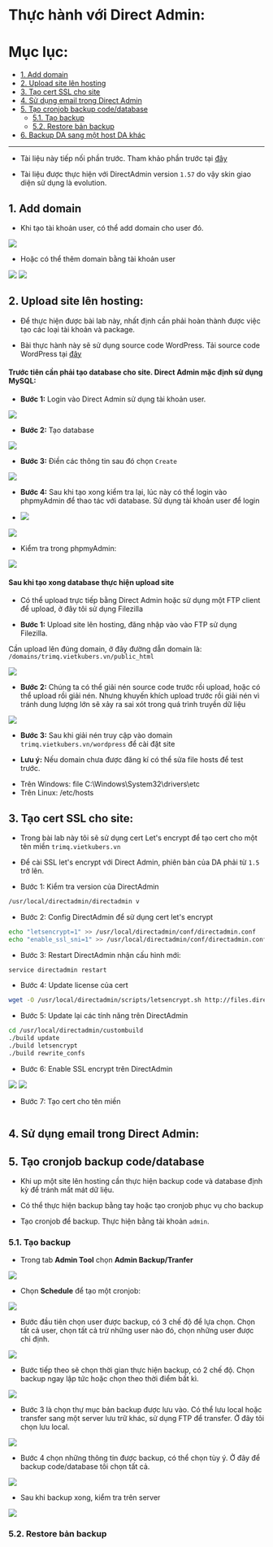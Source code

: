 # Thực hành với Direct Admin:

# Mục lục:

- [1. Add domain](#1)
- [2. Upload site lên hosting](#2)
- [3. Tạo cert SSL cho site](#3)
- [4. Sử dụng email trong Direct Admin](#4)
- [5. Tạo cronjob backup code/database](#5)
	- [5.1. Tạo backup](#51)
	- [5.2. Restore bản backup](#52)
- [6. Backup DA sang một host DA khác](#6)

----------------------------------------------------------

- Tài liệu này tiếp nối phần trước. Tham khảo phần trước tại [đây](https://github.com/trimq/ghichep/blob/master/TriMQ/DirectAdmin/docs/2.%20Concepts-DirectAdmin.md)

- Tài liệu được thực hiện với DirectAdmin version `1.57` do vậy skin giao diện sử dụng là evolution.

<a name="2"></a>
## 1. Add domain

- Khi tạo tài khoản user, có thể add domain cho user đó.

<img src="https://github.com/trimq/ghichep/blob/master/TriMQ/DirectAdmin/images/26.png">

- Hoặc có thể thêm domain bằng tài khoản user

<img src="https://github.com/trimq/ghichep/blob/master/TriMQ/DirectAdmin/images/28.png">

<img src="https://github.com/trimq/ghichep/blob/master/TriMQ/DirectAdmin/images/29.png">

<a name="2"></a>
## 2. Upload site lên hosting:

- Để thực hiện được bài lab này, nhất định cần phải hoàn thành được việc tạo các loại tài khoản và package.

- Bài thực hành này sẽ sử dụng source code WordPress. Tải source code WordPress tại [đây](https://wordpress.org/download/)

#### Trước tiên cần phải tạo database cho site. Direct Admin mặc định sử dụng MySQL:

- <b>Bước 1:</b> Login vào Direct Admin sử dụng tài khoản user.

<img src="https://github.com/trimq/ghichep/blob/master/TriMQ/DirectAdmin/images/30.png">

- <b>Bước 2:</b> Tạo database 

<img src="https://github.com/trimq/ghichep/blob/master/TriMQ/DirectAdmin/images/21.png">

- <b>Bước 3:</b> Điền các thông tin sau đó chọn `Create`

<img src="https://github.com/trimq/ghichep/blob/master/TriMQ/DirectAdmin/images/22.png">

- <b>Bước 4:</b> Sau khi tạo xong kiểm tra lại, lúc này có thể login vào phpmyAdmin để thao tác với database. Sử dụng tài khoản user để login

- <img src="https://github.com/trimq/ghichep/blob/master/TriMQ/DirectAdmin/images/23.png">

<img src="https://github.com/trimq/ghichep/blob/master/TriMQ/DirectAdmin/images/24.png">

- Kiểm tra trong phpmyAdmin:

<img src="https://github.com/trimq/ghichep/blob/master/TriMQ/DirectAdmin/images/25.png">


#### Sau khi tạo xong database thực hiện upload site

- Có thể upload trực tiếp bằng Direct Admin hoặc sử dụng một FTP client để upload, ở đây tôi sử dụng Filezilla

- <b>Bước 1:</b> Upload site lên hosting, đăng nhập vào vào FTP sử dụng Filezilla.

Cần upload lên đúng domain, ở đây đường dẫn domain là: `/domains/trimq.vietkubers.vn/public_html`

<img src="https://github.com/trimq/ghichep/blob/master/TriMQ/DirectAdmin/images/31.png">

- <b>Bước 2:</b> Chúng ta có thể giải nén source code trước rồi upload, hoặc có thể upload rồi giải nén. Nhưng khuyến khích upload trước rồi giải nén vì tránh dung lượng lớn sẽ xảy ra sai xót trong quá trình truyền dữ liệu

<img src="https://github.com/trimq/ghichep/blob/master/TriMQ/DirectAdmin/images/32.png">

- <b>Bước 3:</b> Sau khi giải nén truy cập vào domain `trimq.vietkubers.vn/wordpress` để cài đặt site

- <b>Lưu ý:</b> Nếu domain chưa được đăng kí có thể sửa file hosts để test trước.

<ul>
<li>Trên Windows: file C:\Windows\System32\drivers\etc</li>
<li>Trên Linux: /etc/hosts</li>
</ul>

<a name="3"></a>
## 3. Tạo cert SSL cho site:

- Trong bài lab này tôi sẽ sử dụng cert Let's encrypt để tạo cert cho một tên miền `trimq.vietkubers.vn`

- Để cài SSL let's encrypt với Direct Admin, phiên bản của DA phải từ `1.5` trở lên.

- Bước 1: Kiểm tra version của DirectAdmin

```sh
/usr/local/directadmin/directadmin v
```

- Bước 2: Config DirectAdmin để sử dụng cert let's encrypt

```sh
echo "letsencrypt=1" >> /usr/local/directadmin/conf/directadmin.conf
echo "enable_ssl_sni=1" >> /usr/local/directadmin/conf/directadmin.conf
```

- Bước 3: Restart DirectAdmin nhận cấu hình mới:

```sh
service directadmin restart
```

- Bước 4: Update license của cert 

```sh
wget -O /usr/local/directadmin/scripts/letsencrypt.sh http://files.directadmin.com/services/all/letsencrypt.sh
```

- Bước 5: Update lại các tính năng trên DirectAdmin

```sh
cd /usr/local/directadmin/custombuild
./build update
./build letsencrypt
./build rewrite_confs
```

- Bước 6: Enable SSL encrypt trên DirectAdmin

<img src="https://github.com/trimq/ghichep/blob/master/TriMQ/DirectAdmin/images/46.png">

<img src="https://github.com/trimq/ghichep/blob/master/TriMQ/DirectAdmin/images/47.png">

- Bước 7: Tạo cert cho tên miền 

<img src="">


<a name="4"></a>
## 4. Sử dụng email trong Direct Admin:



<a name="5"></a>
## 5. Tạo cronjob backup code/database

- Khi up một site lên hosting cần thực hiện backup code và database định kỳ để tránh mất mát dữ liệu.

- Có thể thực hiện backup bằng tay hoặc tạo cronjob phục vụ cho backup

- Tạo cronjob để backup. Thực hiện bằng tài khoản `admin`.

<a name="51"></a>
### 5.1. Tạo backup

- Trong tab <b>Admin Tool</b> chọn <b>Admin Backup/Tranfer</b>

<img src="https://github.com/trimq/ghichep/blob/master/TriMQ/DirectAdmin/images/39.png">

- Chọn <b>Schedule</b> để tạo một cronjob:

<img src="https://github.com/trimq/ghichep/blob/master/TriMQ/DirectAdmin/images/40.png">

- Bước đầu tiên chọn user được backup, có 3 chế độ để lựa chọn. Chọn tất cả user, chọn tất cả trừ những user nào đó, chọn những user được chỉ định.

<img src="https://github.com/trimq/ghichep/blob/master/TriMQ/DirectAdmin/images/41.png">

- Bước tiếp theo sẽ chọn thời gian thực hiện backup, có 2 chế độ. Chọn backup ngay lập tức hoặc chọn theo thời điểm bất kì.

<img src="https://github.com/trimq/ghichep/blob/master/TriMQ/DirectAdmin/images/42.png">

- Bước 3 là chọn thự mục bản backup được lưu vào. Có thể lưu local hoặc transfer sang một server lưu trữ khác, sử dụng FTP để transfer. Ở đây tôi chọn lưu local.

<img src="https://github.com/trimq/ghichep/blob/master/TriMQ/DirectAdmin/images/43.png">

- Bước 4 chọn những thông tin được backup, có thể chọn tùy ý. Ở đây để backup code/database tôi chọn tất cả.

<img src="https://github.com/trimq/ghichep/blob/master/TriMQ/DirectAdmin/images/44.png">

- Sau khi backup xong, kiểm tra trên server

<img src="https://github.com/trimq/ghichep/blob/master/TriMQ/DirectAdmin/images/45.png"> 

<a name="52"></a>
### 5.2. Restore bản backup













